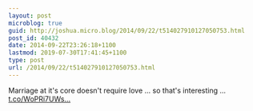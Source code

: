 ```yaml
---
layout: post
microblog: true
guid: http://joshua.micro.blog/2014/09/22/t514027910127050753.html
post_id: 40432
date: 2014-09-22T23:26:18+1100
lastmod: 2019-07-30T17:41:45+1100
type: post
url: /2014/09/22/t514027910127050753.html
---
```

Marriage at it's core doesn't require love ... so that's interesting ... [t.co/WoPRi7UWs...](http://t.co/WoPRi7UWsH)
